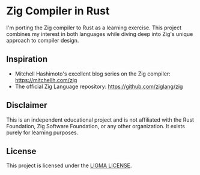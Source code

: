 # Zig Compiler in Rust

I'm porting the Zig compiler to Rust as a learning exercise. This project combines my interest in both languages while diving deep into Zig's unique approach to compiler design.

## Inspiration
- Mitchell Hashimoto's excellent blog series on the Zig compiler: https://mitchellh.com/zig
- The official Zig Language repository: https://github.com/ziglang/zig

## Disclaimer
This is an independent educational project and is not affiliated with the Rust Foundation, Zig Software Foundation, or any other organization. It exists purely for learning purposes.

## License
This project is licensed under the [LIGMA LICENSE](LICENSE).
